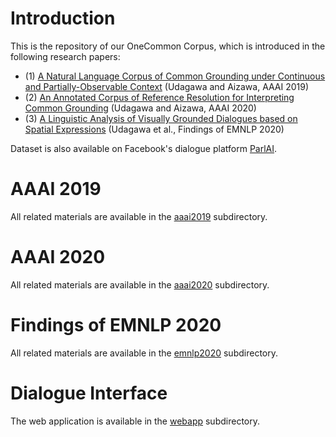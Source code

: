 # Introduction

This is the repository of our OneCommon Corpus, which is introduced in the following research papers:

* (1) [A Natural Language Corpus of Common Grounding under Continuous and Partially-Observable Context](https://aaai.org/ojs/index.php/AAAI/article/view/4694) (Udagawa and Aizawa, AAAI 2019)
* (2) [An Annotated Corpus of Reference Resolution for Interpreting Common Grounding](https://aaai.org/ojs/index.php/AAAI/article/view/6442) (Udagawa and Aizawa, AAAI 2020)
* (3) [A Linguistic Analysis of Visually Grounded Dialogues based on Spatial Expressions](https://arxiv.org/abs/2010.03127) (Udagawa et al., Findings of EMNLP 2020)

Dataset is also available on Facebook's dialogue platform [ParlAI](https://github.com/facebookresearch/ParlAI/tree/master/parlai/tasks/onecommon).

# AAAI 2019

All related materials are available in the [aaai2019](https://github.com/Alab-NII/onecommon/tree/master/aaai2019) subdirectory.

# AAAI 2020

All related materials are available in the [aaai2020](https://github.com/Alab-NII/onecommon/tree/master/aaai2020) subdirectory.

# Findings of EMNLP 2020

All related materials are available in the [emnlp2020](https://github.com/Alab-NII/onecommon/tree/master/emnlp2020) subdirectory.

# Dialogue Interface

The web application is available in the [webapp](https://github.com/Alab-NII/onecommon/tree/master/webapp) subdirectory.
